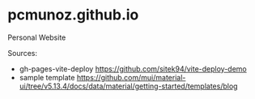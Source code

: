 # pcmunoz.github.io

Personal Website

Sources:

- gh-pages-vite-deploy
  https://github.com/sitek94/vite-deploy-demo
- sample template
  https://github.com/mui/material-ui/tree/v5.13.4/docs/data/material/getting-started/templates/blog
